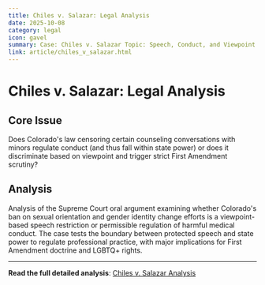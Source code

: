 ```yaml
---
title: Chiles v. Salazar: Legal Analysis
date: 2025-10-08
category: legal
icon: gavel
summary: Case: Chiles v. Salazar Topic: Speech, Conduct, and Viewpoint Discrimination in Professional Regulation
link: article/chiles_v_salazar.html
---
```


# Chiles v. Salazar: Legal Analysis

## Core Issue

Does Colorado's law censoring certain counseling conversations with minors regulate conduct (and thus fall within state power) or does it discriminate based on viewpoint and trigger strict First Amendment scrutiny?

## Analysis

Analysis of the Supreme Court oral argument examining whether Colorado's ban on sexual orientation and gender identity change efforts is a viewpoint-based speech restriction or permissible regulation of harmful medical conduct. The case tests the boundary between protected speech and state power to regulate professional practice, with major implications for First Amendment doctrine and LGBTQ+ rights.

---

**Read the full detailed analysis**: [Chiles v. Salazar Analysis](/article/chiles_v_salazar.html)
